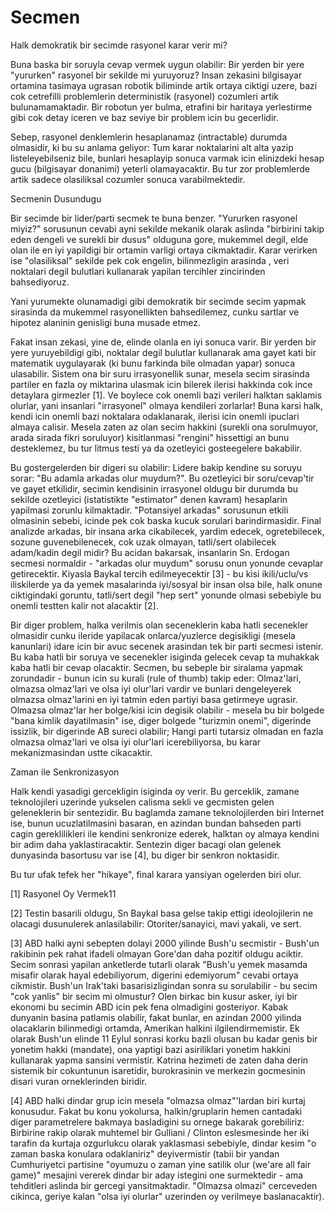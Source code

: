 # Secmen

Halk demokratik bir secimde rasyonel karar verir mi?

Buna baska bir soruyla cevap vermek uygun olabilir: Bir yerden bir
yere "yururken" rasyonel bir sekilde mi yuruyoruz? Insan zekasini
bilgisayar ortamina tasimaya ugrasan robotik biliminde artik ortaya
ciktigi uzere, bazi cok cetrefilli problemlerin deterministik
(rasyonel) cozumleri artik bulunamamaktadir. Bir robotun yer bulma,
etrafini bir haritaya yerlestirme gibi cok detay iceren ve baz seviye
bir problem icin bu gecerlidir.

Sebep, rasyonel denklemlerin hesaplanamaz (intractable) durumda
olmasidir, ki bu su anlama geliyor: Tum karar noktalarini alt alta
yazip listeleyebilseniz bile, bunlari hesaplayip sonuca varmak icin
elinizdeki hesap gucu (bilgisayar donanimi) yeterli olamayacaktir. Bu
tur zor problemlerde artik sadece olasiliksal cozumler sonuca
varabilmektedir.

Secmenin Dusundugu

Bir secimde bir lider/parti secmek te buna benzer. "Yururken rasyonel
miyiz?" sorusunun cevabi ayni sekilde mekanik olarak aslinda
"birbirini takip eden dengeli ve surekli bir dusus" olduguna gore,
mukemmel degil, elde olan ile en iyi yapildigi bir ortamin varligi
ortaya cikmaktadir. Karar verirken ise "olasiliksal" sekilde pek cok
engelin, bilinmezligin arasinda , veri noktalari degil bulutlari
kullanarak yapilan tercihler zincirinden bahsediyoruz.

Yani yurumekte olunamadigi gibi demokratik bir secimde secim yapmak
sirasinda da mukemmel rasyonellikten bahsedilemez, cunku sartlar ve
hipotez alaninin genisligi buna musade etmez.

Fakat insan zekasi, yine de, elinde olanla en iyi sonuca varir. Bir
yerden bir yere yuruyebildigi gibi, noktalar degil bulutlar kullanarak
ama gayet kati bir matematik uygulayarak (ki bunu farkinda bile
olmadan yapar) sonuca ulasabilir. Sistem ona bir suru irrasyonellik
sunar, mesela secim sirasinda partiler en fazla oy miktarina ulasmak
icin bilerek ilerisi hakkinda cok ince detaylara girmezler [1]. Ve
boylece cok onemli bazi verileri halktan saklamis olurlar, yani
insanlari "irrasyonel" olmaya kendileri zorlarlar! Buna karsi halk,
kendi icin onemli bazi noktalara odaklanarak, ilerisi icin onemli
ipuclari almaya calisir. Mesela zaten az olan secim hakkini (surekli
ona sorulmuyor, arada sirada fikri soruluyor) kisitlanmasi "rengini"
hissettigi an bunu desteklemez, bu tur litmus testi ya da ozetleyici
gosteegelere bakabilir.

Bu gostergelerden bir digeri su olabilir: Lidere bakip kendine su
soruyu sorar: "Bu adamla arkadas olur muydum?". Bu ozetleyici bir
soru/cevap'tir ve gayet etkilidir, secimin kendisinin irrasyonel
oldugu bir durumda bu sekilde ozetleyici (istatistikte "estimator"
denen kavram) hesaplarin yapilmasi zorunlu kilmaktadir. "Potansiyel
arkadas" sorusunun etkili olmasinin sebebi, icinde pek cok baska kucuk
sorulari barindirmasidir. Final analizde arkadas, bir insana arka
cikabilecek, yardim edecek, ogretebilecek, sozune guvenebilenecek, cok
uzak olmayan, tatli/sert olabilecek adam/kadin degil midir? Bu acidan
bakarsak, insanlarin Sn. Erdogan secmesi normaldir - "arkadas olur
muydum" sorusu onun yonunde cevaplar getirecektir. Kiyasla Baykal
tercih edilmeyecektir [3] - bu kisi ikili/uclu/vs iliskilerde ya da
yemek masalarinda iyi/sosyal bir insan olsa bile, halk onune
ciktigindaki goruntu, tatli/sert degil "hep sert" yonunde olmasi
sebebiyle bu onemli testten kalir not alacaktir [2].

Bir diger problem, halka verilmis olan seceneklerin kaba hatli
secenekler olmasidir cunku ileride yapilacak onlarca/yuzlerce
degisikligi (mesela kanunlari) idare icin bir avuc secenek arasindan
tek bir parti secmesi istenir. Bu kaba hatli bir soruya ve secenekler
isiginda gelecek cevap ta muhakkak kaba hatli bir cevap
olacaktir. Secmen, bu sebeple bir siralama yapmak zorundadir - bunun
icin su kurali (rule of thumb) takip eder: Olmaz'lari, olmazsa
olmaz'lari ve olsa iyi olur'lari vardir ve bunlari dengeleyerek
olmazsa olmaz'larini en iyi tatmin eden partiyi basa getirmeye
ugrasir. Olmazsa olmaz'lar her bolge/kisi icin degisik olabilir -
mesela bu bir bolgede "bana kimlik dayatilmasin" ise, diger bolgede
"turizmin onemi", digerinde issizlik, bir digerinde AB sureci
olabilir; Hangi parti tutarsiz olmadan en fazla olmazsa olmaz'lari ve
olsa iyi olur'lari icerebiliyorsa, bu karar mekanizmasindan ustte
cikacaktir.

Zaman ile Senkronizasyon

Halk kendi yasadigi gercekligin isiginda oy verir. Bu gerceklik, zamane teknolojileri uzerinde yukselen calisma sekli ve gecmisten gelen geleneklerin bir sentezidir. Bu baglamda zamane teknolojilerden biri Internet ise, bunun ucuzlatilmasini basaran, en azindan bundan bahseden parti cagin gereklilikleri ile kendini senkronize ederek, halktan oy almaya kendini bir adim daha yaklastiracaktir. Sentezin diger bacagi olan gelenek dunyasinda basortusu var ise [4], bu diger bir senkron noktasidir.

Bu tur ufak tefek her "hikaye", final karara yansiyan ogelerden biri olur.

[1] Rasyonel Oy Vermek11

[2] Testin basarili oldugu, Sn Baykal basa gelse takip ettigi
ideolojilerin ne olacagi dusunulerek anlasilabilir: Otoriter/sanayici,
mavi yakali, ve sert.

[3] ABD halki ayni sebepten dolayi 2000 yilinde Bush'u secmistir -
Bush'un rakibinin pek rahat ifadeli olmayan Gore'dan daha pozitif
oldugu aciktir. Secim sonrasi yapilan anketlerde tutarli olarak
"Bush'u yemek masamda misafir olarak hayal edebiliyorum, digerini
edemiyorum" cevabi ortaya cikmistir. Bush'un Irak'taki
basarisizligindan sonra su sorulabilir - bu secim "cok yanlis" bir
secim mi olmustur? Olen birkac bin kusur asker, iyi bir ekonomi bu
secimin ABD icin pek fena olmadigini gosteriyor. Kabak dunyanin basina
patlamis olabilir, fakat bunlar, en azindan 2000 yilinda olacaklarin
bilinmedigi ortamda, Amerikan halkini ilgilendirmemistir. Ek olarak
Bush'un elinde 11 Eylul sonrasi korku bazli olusan bu kadar genis bir
yonetim hakki (mandate), ona yaptigi bazi asiriliklari yonetim hakkini
kullanarak yapma sansini vermistir. Katrina hezimeti de zaten daha
derin sistemik bir cokuntunun isaretidir, burokrasinin ve merkezin
gocmesinin disari vuran orneklerinden biridir.

[4] ABD halki dindar grup icin mesela "olmazsa olmaz"'lardan biri
kurtaj konusudur. Fakat bu konu yokolursa, halkin/gruplarin hemen
cantadaki diger parametrelere bakmaya basladigini su ornege bakarak
gorebiliriz: Birbirine rakip olarak muhtemel bir Gulliani / Clinton
eslesmesinde her iki tarafin da kurtaja ozgurlukcu olarak yaklasmasi
sebebiyle, dindar kesim "o zaman baska konulara odaklaniriz"
deyivermistir (tabii bir yandan Cumhuriyetci partisine "oyumuzu o
zaman yine satilik olur (we'are all fair game)" mesajini vererek
dindar bir aday istegini one surmektedir - ama tehditleri aslinda bir
gercegi yansitmaktadir. "Olmazsa olmazi" cerceveden cikinca, geriye
kalan "olsa iyi olurlar" uzerinden oy verilmeye baslanacaktir).


